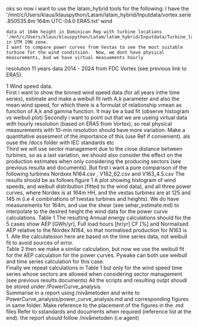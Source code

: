  oks so now i want to use the latam_hybrid tools for the following:  I have the '/mnt/c/Users/klaus/klauspython/Latam/latam_hybrid/Inputdata/vortex.serie.850535.6m 164m UTC-04.0 ERA5.txt' wind   

    data at 164m height in Dominican Rep with turbine locations '/mnt/c/Users/klaus/klauspython/Latam/latam_hybrid/Inputdata/Turbine_layout_13.csv' in UTM 19N zone.
    I want to compare power curves from Vestas to see the most suitable turbine for the wind conditsion.  Now, we dont have physical measurements, bud we have virtual measuements hourly
  resolution
    11 years data 2014 - 2024 from FDC Vortex (see previous link to ERA5).

1 Wind speed data.  
First i want to show the binned wind speed data (for all years inthe time series), estimate and make a weibull fit iwth A,k parameter and also the mean wind speed, for which there is a formulat of relationship vmean as function of A,k and gamma function.  It may be a bad fit (observe histogram vs weibull plot)
Secondly i want to point out that we are useing virtual data with hourly resolution (based on ERA5 from Vortex), so real physical measurements with 10-min resolution should have more variation.  Make a quantitative assesment of the importance of this (use Ref if convenient).  als ouse the /docs folder with IEC standards etc  
Third we will use sector management due to the close distance between turbines, so as a last variation, we should also consider the effect on the production estimates when only considering the producing sectors (see previous resulta and documents).  But first i want a pure comparison of the following turbines 
Nordxex N164.csv , V162_62.csv and V163_4.5.csv 
The results should be as follows
figure 1 A plot showing histogram of wind speeds, and weibull distribution (fitted to the wind data), and all three power curves, where Nordex is at 164m HH, and the vestas turbines are at 125 and 145 m (i.e 4 combinations of tvestas turbines and heights).  We do have measurements for 164m, and use the shear (see sehar_estimate.md) to interpolate to the desired height the wind data for the power curve calculations. 
Table 1 The resulting Annual energy calculations should for the 5 cases show AEP [GWh/yr], Full load hours [hr/yr] CF [%] and Normalised AEP relative to the Nordex N164, so that normalised production for N163 is 1.  Alle the calculatesion here are based on the time series data, not weibull fit to avoid sources of error.  
Table 2 then we make a similar calculation, but now we use the weibull fit for the AEP calculation for the power curves.  Pywake can both use weibull and time series calculation for this case.  
Finally we repeat calculations in Table 1 but only for the wind speed time series whose sectors are allowed when considering sector management (see previous results documents)
All the scripts and resulting outpt shoudl be stored under /PowerCurve_analysis.  
Summarise in a report using /nivåmetoden and write to PowerCurve_analysis/power_curve_analysis.md and corresponding figures in same folder.  Make reference to the placement of the figures in the .md files Refer to sstandards and documents when required (reference list at the end).  the report should follow /nivåmetoden (i.e agent)